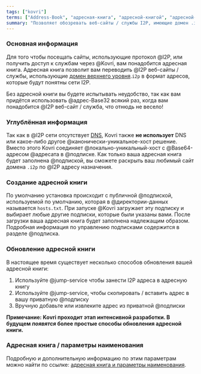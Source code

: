 ```yaml
---
tags: ["kovri"]
terms: ["Address-Book", "адресная-книга", "адресной-книгой", "адресной-книги", "адресной-книге", "адресную-книгу", "адресная-книга"]
summary: "Позволяет обозревать веб-сайты / службы I2P, имеющие домен .i2p"
---
```


### Основная информация

Для того чтобы посещать сайты, использующие протокол @I2P, или получить доступ к службам через @Kovri, вам понадобится адресная книга. Адресная книга позволит вам переводить @I2P веб-сайты / службы, использующие [домен верхнего уровня](https://en.wikipedia.org/wiki/Top_level_domain).`i2p` в формат адресов, которые будут понятны сети I2P.

Без адресной книги вы будете испытывать неудобство, так как вам придётся использовать @адрес-Base32 всякий раз, когда вам понадобится @I2P веб-сайт / служба, что отнюдь не весело!

### Углублённая информация

Так как в @I2P сети отсутствует [DNS](https://en.wikipedia.org/wiki/DNS), Kovri также **не использует** DNS или какое-либо другое @канонически-уникальное-хост решение. Вместо этого Kovri соединяет @локально-уникальный-хост с @Base64-адресом @адресата в @подписке. Как только ваша адресная книга будет заполнена @подпиской, вы сможете раскрыть ваш любимый сайт домена `.i2p` по @I2P адресу назначения.

### Создание адресной книги

По умолчанию установка происходит с публичной @подпиской, используемой по умолчанию, которая в @директории-данных называется `hosts.txt`. При запуске @Kovri загружает эту подписку и выбирает любые другие подписки, которые были указаны вами. После загрузки ваша адресная книга будет заполнена надлежащим образом. Подробная информация по управлению подписками содержится в разделе @подписка.

### Обновление адресной книги

В настоящее время существует несколько способов обновления вашей адресной книги:

1. Используйте @jump-service чтобы занести I2P адреса в адресную книгу
2. Используйте @jump-service, чтобы скопировать / вставить адрес в вашу приватную @подписку
3. Вручную добавьте или извлеките адрес из приватной @подписки

**Примечание:	Kovri проходит этап интенсивной разработки. В будущем *появятся* более простые способы обновления адресной книги.**

### Адресная книга / параметры наименования

Подробную и дополнительную информацию по этим параметрам можно найти по ссылке: [адресная книга и параметры наименования](https://geti2p.net/en/docs/naming).
